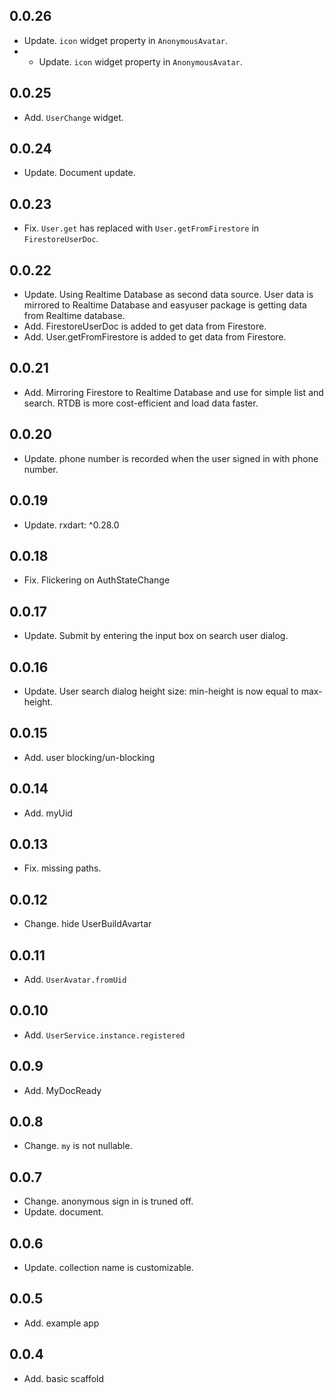 ## 0.0.26
* Update. `icon` widget property in `AnonymousAvatar`.
* * Update. `icon` widget property in `AnonymousAvatar`.

## 0.0.25
* Add. `UserChange` widget.

## 0.0.24
* Update. Document update.

## 0.0.23
* Fix. `User.get` has replaced with `User.getFromFirestore` in `FirestoreUserDoc`.

## 0.0.22
* Update. Using Realtime Database as second data source. User data is mirrored to Realtime Database and easyuser package is getting data from Realtime database.
* Add. FirestoreUserDoc is added to get data from Firestore.
* Add. User.getFromFirestore is added to get data from Firestore.

## 0.0.21
* Add. Mirroring Firestore to Realtime Database and use for simple list and search. RTDB is more cost-efficient and load data faster.

## 0.0.20
* Update. phone number is recorded when the user signed in with phone number.

## 0.0.19
* Update. rxdart: ^0.28.0

## 0.0.18
* Fix. Flickering on AuthStateChange

## 0.0.17
* Update. Submit by entering the input box on search user dialog.

## 0.0.16
* Update. User search dialog height size: min-height is now equal to max-height.

## 0.0.15
* Add. user blocking/un-blocking

## 0.0.14
* Add. myUid

## 0.0.13
* Fix. missing paths.

## 0.0.12
* Change. hide UserBuildAvartar

## 0.0.11
* Add. `UserAvatar.fromUid`

## 0.0.10
* Add. `UserService.instance.registered`

## 0.0.9
* Add. MyDocReady

## 0.0.8
* Change. `my` is not nullable.

## 0.0.7
* Change. anonymous sign in is truned off.
* Update. document.

## 0.0.6
* Update. collection name is customizable.

## 0.0.5
* Add. example app

## 0.0.4
* Add. basic scaffold


